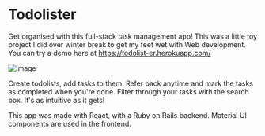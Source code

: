 # Todolister 

Get organised with this full-stack task management app! This was a little toy project I did over winter break to get my feet wet with Web development. You can try a demo here at https://todolist-er.herokuapp.com/

![image](https://user-images.githubusercontent.com/77093722/167130310-91e5bc61-f440-442b-bb46-ed800033df11.png)

Create todolists, add tasks to them. Refer back anytime and mark the tasks as completed when you're done. Filter through your tasks with the search box. It's as intuitive as it gets!

This app was made with React, with a Ruby on Rails backend. Material UI components are used in the frontend.
